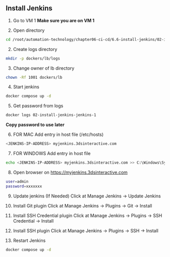 ## Install Jenkins

1. Go to VM 1
**Make sure you are on VM 1**

2. Open directory
```bash
cd /root/automation-technology/chapter06-ci-cd/6.6-install-jenkins/02-install-jenkins
```

2. Create logs directory
```bash
mkdir -p dockers/lb/logs
```

3. Change owner of lb directory
```bash
chown -Rf 1001 dockers/lb
```

4. Start jenkins
```bash
docker compose up -d
```

5. Get password from logs
```bash
docker logs 02-install-jenkins-jenkins-1
```
**Copy password to use later**

6. FOR MAC Add entry in host file (/etc/hosts)
```bash
<JENKINS-IP-ADDRESS> myjenkins.3dsinteractive.com
```

7. FOR WINDOWS Add entry in host file
```bash
echo <JENKINS-IP-ADDRESS> myjenkins.3dsinteractive.com >> C:\Windows\System32\drivers\etc\hosts
```

8. Open browser on https://myjenkins.3dsinteractive.com

```bash
user=admin
password=xxxxxxx
```

9. Update jenkins (If Needed)
Click at Manage Jenkins -> Update Jenkins

10. Install Git plugin
Click at Manage Jenkins -> Plugins -> Git -> Install

11. Install SSH Credential plugin
Click at Manage Jenkins -> Plugins -> SSH Credential -> Install

12. Install SSH plugin
Click at Manage Jenkins -> Plugins -> SSH -> Install

13. Restart Jenkins
```bash
docker compose up -d
```

